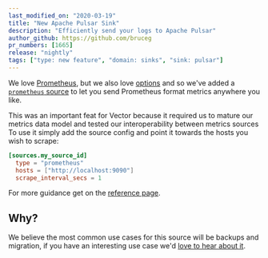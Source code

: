 ```yaml
---
last_modified_on: "2020-03-19"
title: "New Apache Pulsar Sink"
description: "Efficiently send your logs to Apache Pulsar"
author_github: https://github.com/bruceg
pr_numbers: [1665]
release: "nightly"
tags: ["type: new feature", "domain: sinks", "sink: pulsar"]
---
```


We love [Prometheus][urls.prometheus], but we also love [options](https://www.mms.com/en-us/shop/single-color)
and so we've added a [`prometheus` source][docs.sources.prometheus] to let you
send Prometheus format metrics anywhere you like.

<!--truncate-->

This was an important feat for Vector because it required us to mature our
metrics data model and tested our interoperability between metrics sources
To use it simply add the source config and point it towards the hosts you wish
to scrape:

```toml
[sources.my_source_id]
  type = "prometheus"
  hosts = ["http://localhost:9090"]
  scrape_interval_secs = 1
```

For more guidance get on the [reference page][docs.sources.prometheus].

## Why?

We believe the most common use cases for this source will be backups and
migration, if you have an interesting use case we'd [love to hear about it][urls.vector_chat].


[docs.sources.prometheus]: /docs/reference/sources/prometheus/
[urls.prometheus]: https://prometheus.io/
[urls.vector_chat]: https://chat.vector.dev
